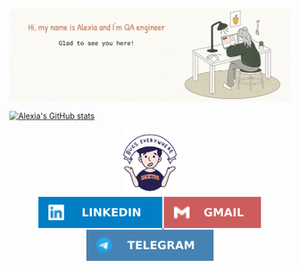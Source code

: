 [![Alexia's GitHub Banner](./images/header.jpg)](https://github.com/alexia910)


[![Alexia's GitHub stats](https://github-readme-stats.vercel.app/api?username=alexia910)](https://github.com/alexia910)

<div id="header" align="center">
  <img src="images/giphy.gif" width="100"/>
</div>

<div id="badges" align="center">
  <a href="https://www.linkedin.com/in/alexia-drugakova/">
    <img src="images/LinkedIn.svg" alt="LinkedIn Badge"/>
  </a>
  <a href="mailto:lesya.91099@gmail.com">
    <img src="images/Gmail.svg" alt="Gmail Badge"/>
  </a>
  <a href="https://t.me/alexiaair">
    <img src="images/Telegram.svg" alt="Telegram Badge"/>
  </a>
</div>